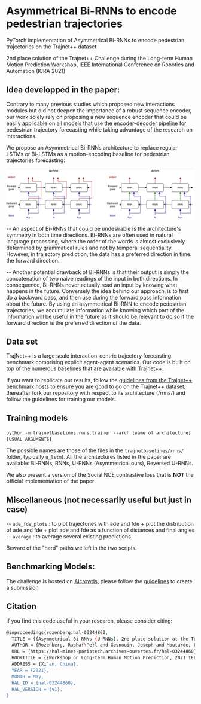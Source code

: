 # Asymmetrical Bi-RNNs to encode pedestrian trajectories
PyTorch implementation of Asymmetrical Bi-RNNs to encode pedestrian trajectories on the Trajnet++ dataset

2nd place solution of the Trajnet++ Challenge during the Long-term Human Motion Prediction Workshop, IEEE International Conference on Robotics and Automation (ICRA 2021)


## Idea developped in the paper:
Contrary to many previous studies which proposed new interactions modules but did not deepen the importance of a robust sequence encoder, our work solely
rely on proposing a new sequence encoder that could be easily applicable on all models that use the encoder-decoder pipeline for pedestrian trajectory forecasting while taking advantage of the research on interactions.

We propose an Asymmetrical Bi-RNNs architecture to replace regular LSTMs or Bi-LSTMs as a motion-encoding baseline for pedestrian trajectories forecasting:

![Asymmetrical Bi-RNNs architecture](https://github.com/JosephGesnouin/Asymmetrical-Bi-RNNs-to-encode-pedestrian-trajectories/blob/main/u-rnn.png)

-- An aspect of Bi-RNNs that could be undesirable is the architecture's symmetry in both time directions. Bi-RNNs are often used in natural language processing, where the order of the words is almost exclusively determined by grammatical rules and not by temporal sequentiality. However, in trajectory prediction, the data has a preferred direction in time: the forward direction. 

-- Another potential drawback of Bi-RNNs is that their output is simply the concatenation of two naive readings of the input in both directions. In consequence, Bi-RNNs never actually read an input by knowing what happens in the future. Conversely the idea behind our approach, is to first do a backward pass, and then use during the forward pass information about the future. By using an asymmetrical Bi-RNN to encode pedestrian trajectories, we accumulate information while knowing which part of the information will be useful in the future as it should be relevant to do so if the forward direction is the preferred direction of the data.

## Data set


TrajNet++ is a large scale interaction-centric trajectory forecasting benchmark comprising explicit agent-agent scenarios. Our code is built on top of the numerous baselines that are [available with Trajnet++](https://github.com/vita-epfl/trajnetplusplusbaselines).

If you want to replicate our results, follow the [guidelines from the Trajnet++ benchmark hosts](https://thedebugger811.github.io/posts/2020/03/intro_trajnetpp/) to ensure you are good to go on the Trajnet++ dataset, thereafter fork our repository with respect to its architecture (/rnns/) and follow the guidelines for training our models.



## Training models

`python -m trajnetbaselines.rnns.trainer --arch [name of architecture] [USUAL ARGUMENTS]`

The possible names are those of the files in the `trajnetbaselines/rnns/` folder, typically `u_lstm`).
All the architectures listed in the paper are available: Bi-RNNs, RNNs, U-RNNs (Asymmetrical ours), Reversed U-RNNs.

We also present a version of the Social NCE contrastive loss that is **NOT** the official implementation of the paper


## Miscellaneous (not necessarily useful but just in case)

-- `ade_fde_plots` : to plot trajectories with ade and fde + plot the distribution of ade and fde + plot ade and fde as a function of distances and final angles
-- `average` : to average several existing predictions


Beware of the "hard" paths we left in the two scripts.


## Benchmarking Models:
The challenge is hosted on [AIcrowds](https://www.aicrowd.com/challenges/trajnet-a-trajectory-forecasting-challenge), please follow the [guidelines](https://thedebugger811.github.io/posts/2021/04/milestone_1/) to create a submission

## Citation

If you find this code useful in your research, please consider citing:

```bash
@inproceedings{rozenberg:hal-03244860,
  TITLE = {{Asymmetrical Bi-RNNs (U-RNNs), 2nd place solution at the Trajnet++ Challenge for pedestrian trajectory forecasting}},
  AUTHOR = {Rozenberg, Rapha{\"e}l and Gesnouin, Joseph and Moutarde, Fabien},
  URL = {https://hal-mines-paristech.archives-ouvertes.fr/hal-03244860},
  BOOKTITLE = {{Workshop on Long-term Human Motion Prediction, 2021 IEEE International Conference on Robotics and Automation (ICRA)}},
  ADDRESS = {Xi'an, China},
  YEAR = {2021},
  MONTH = May,
  HAL_ID = {hal-03244860},
  HAL_VERSION = {v1},
}
  ```

